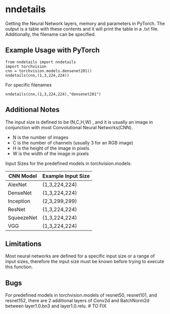 # nndetails

Getting the Neural Network layers, memory and parameters in PyTorch. The output is a table with these contents and it will print the table in a .txt file. Additionally, the filename can be specified.

## Example Usage with PyTorch

```
from nndetails import nndetails
import torchvision
cnn = torchvision.models.densenet201()
nndetails(cnn,(1,3,224,224))
```
For specific filenames
```
nndetails(cnn,(1,3,224,224),"densenet201")
```

## Additional Notes

The input size is defined to be (N,C,H,W) , and it is usually an image in conjunction with most Convolutional Neural Networks(CNN).
* N is the number of images
* C is the number of channels (usually 3 for an RGB image)
* H is the height of the image in pixels
* W is the width of the image in pixels

Input Sizes for the predefined models in torchvision.models:

CNN Model  | Example Input Size
------------- | -------------
AlexNet  | (1,3,224,224)
DenseNet  | (1,3,224,224)
Inception | (2,3,299,299)
ResNet | (1,3,224,224)
SqueezeNet | (1,3,224,224)
VGG | (1,3,224,224)

## Limitations

Most neural networks are defined for a specific input size or a range of input sizes, therefore the input size must be known before trying to execute this function. 

## Bugs

For predefined models in torchvision.models of resnet50, resnet101, and resnet152, there are 2 additional layers of Conv2d and BatchNorm2d between layer1.0.bn3 and layer1.0.relu. # TO FIX
